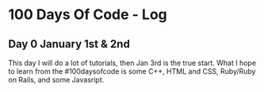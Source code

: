 # 100 Days Of Code - Log

## Day 0 January 1st & 2nd
This day I will do a lot of tutorials, then Jan 3rd is the true start.
What I hope to learn from the #100daysofcode is some C++, HTML and CSS, Ruby/Ruby on Rails, and some Javasript.
